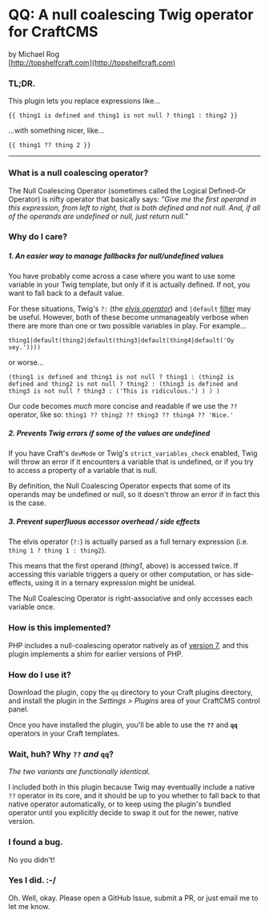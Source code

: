 # QQ: A null coalescing Twig operator for CraftCMS

by Michael Rog  
[http://topshelfcraft.com](http://topshelfcraft.com)



### TL;DR.

This plugin lets you replace expressions like...
```
{{ thing1 is defined and thing1 is not null ? thing1 : thing2 }}
```
...with something nicer, like...
```
{{ thing1 ?? thing 2 }}
``` 


   
* * *



### What is a null coalescing operator?

The Null Coalescing Operator (sometimes called the Logical Defined-Or Operator) is nifty operator that basically says: _"Give me the first operand in this expression, from left to right, that is both defined and not null. And, if all of the operands are undefined or null, just return null._"



### Why do I care?

##### 1. An easier way to manage fallbacks for null/undefined values

You have probably come across a case where you want to use some variable in your Twig template, but only if it is actually defined. If not, you want to fall back to a default value.

For these situations, Twig's `?:` (the [_elvis operator_](https://en.wikipedia.org/wiki/Elvis_operator)) and `|default` [filter](http://twig.sensiolabs.org/doc/filters/default.html) may be useful. However, both of these become unmanageably verbose when there are more than one or two possible variables in play. For example...
```
thing1|default(thing2|default(thing3|default(thing4|default('Oy vey.'))))
```
or worse...
```
(thing1 is defined and thing1 is not null ? thing1 : (thing2 is defined and thing2 is not null ? thing2 : (thing3 is defined and thing3 is not null ? thing3 : ('This is ridiculous.') ) ) )
```

Our code becomes _much_ more concise and readable if we use the `??` operator, like so:
```thing1 ?? thing2 ?? thing3 ?? thing4 ?? 'Nice.'```

##### 2. Prevents Twig errors if some of the values are undefined

If you have Craft's `devMode` or Twig's `strict_variables_check` enabled, Twig will throw an error if it encounters a variable that is undefined, or if you try to access a property of a variable that is null.

By definition, the Null Coalescing Operator expects that some of its operands may be undefined or null, so it doesn't throw an error if in fact this is the case.

##### 3. Prevent superfluous accessor overhead / side effects

The elvis operator (`?:`) is actually parsed as a full ternary expression (i.e. `thing 1 ? thing 1 : thing2`).

This means that the first operand (_thing1_, above) is accessed twice. If accessing this variable triggers a query or other computation, or has side-effects, using it in a ternary expression might be unideal.

The Null Coalescing Operator is right-associative and only accesses each variable once.



### How is this implemented?

PHP includes a null-coalescing operator natively as of [version 7](http://php.net/manual/en/language.operators.comparison.php), and this plugin implements a shim for earlier versions of PHP.



### How do I use it?

Download the plugin, copy the `qq` directory to your Craft plugins directory, and install the plugin in the _Settings > Plugins_ area of your CraftCMS control panel.

Once you have installed the plugin, you'll be able to use the **`??`** and **`qq`** operators in your Craft templates.

### Wait, huh? Why `??` _and_ `qq`?

_The two variants are functionally identical._

I included both in this plugin because Twig may eventually include a native `??` operator in its core, and it should be up to you whether to fall back to that native operator automatically, or to keep using the plugin's bundled operator until you explicitly decide to swap it out for the newer, native version.



### I found a bug.

No you didn't!


### Yes I did.  :-/

Oh. Well, okay. Please open a GitHub Issue, submit a PR, or just email me to let me know.